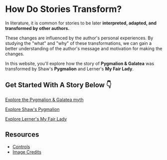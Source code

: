 # How Do Stories Transform?
In literature, it is common for stories to be later **interpreted, adapted, and transformed by other authors.** 

These changes are influenced by the author's personal experiences. By studying the "what" and "why" of these transformations, we can gain a better understanding of the author's message and motivation for making the changes.

In this website, you'll explore how the story of **Pygmalion & Galatea** was transformed by Shaw's **Pygmalion** and Lerner's **My Fair Lady**.


## Get Started With A Story Below 👇
[Explore the Pygmalion & Galatea myth](/scene/ovid-pygmalion/intro?start)

[Explore Shaw's Pygmalion](/scene/shaw-pygmalion/act-1?start)

[Explore Lerner's My Fair Lady](/scene/lerner-my-fair-lady/act-1?start) 


## Resources
- [Controls](/content/controls)
- [Image Credits](/content/credits)

